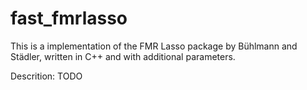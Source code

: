 fast_fmrlasso
=============

This is a implementation of the FMR Lasso package by Bühlmann and Städler, written in C++ and with additional parameters.

Descrition:
TODO